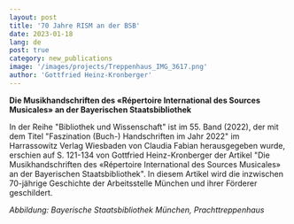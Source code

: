 ```yaml
---
layout: post
title: '70 Jahre RISM an der BSB'
date: 2023-01-18
lang: de
post: true
category: new_publications
image: '/images/projects/Treppenhaus_IMG_3617.png'
author: 'Gottfried Heinz-Kronberger'
---
```


**Die Musikhandschriften des «Répertoire International des Sources Musicales» an der Bayerischen Staatsbibliothek**

In der Reihe "Bibliothek und Wissenschaft" ist im 55. Band (2022), der mit dem Titel "Faszination (Buch-) Handschriften im Jahr 2022" im Harrassowitz Verlag Wiesbaden von Claudia Fabian herausgegeben wurde, erschien auf S. 121-134 von Gottfried Heinz-Kronberger der Artikel "Die Musikhandschriften des «Répertoire International des Sources Musicales» an der Bayerischen Staatsbibliothek".
In diesem Artikel wird die inzwischen 70-jährige Geschichte der Arbeitsstelle München und ihrer Förderer geschildert.

_Abbildung: Bayerische Staatsbibliothek München, Prachttreppenhaus_

